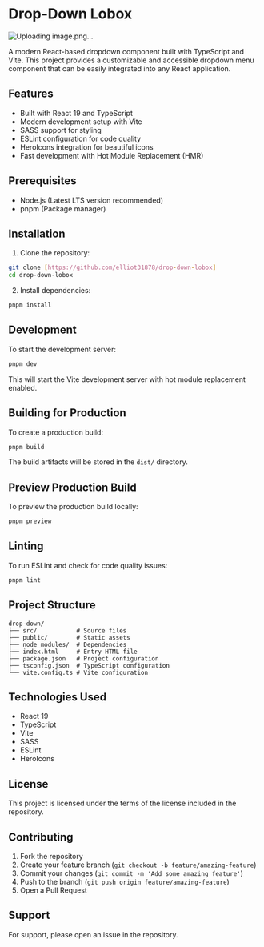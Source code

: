# Drop-Down Lobox
![Uploading image.png…]()

A modern React-based dropdown component built with TypeScript and Vite. This project provides a customizable and accessible dropdown menu component that can be easily integrated into any React application.

## Features

- Built with React 19 and TypeScript
- Modern development setup with Vite
- SASS support for styling
- ESLint configuration for code quality
- HeroIcons integration for beautiful icons
- Fast development with Hot Module Replacement (HMR)

## Prerequisites

- Node.js (Latest LTS version recommended)
- pnpm (Package manager)

## Installation

1. Clone the repository:

```bash
git clone [https://github.com/elliot31878/drop-down-lobox]
cd drop-down-lobox
```

2. Install dependencies:

```bash
pnpm install
```

## Development

To start the development server:

```bash
pnpm dev
```

This will start the Vite development server with hot module replacement enabled.

## Building for Production

To create a production build:

```bash
pnpm build
```

The build artifacts will be stored in the `dist/` directory.

## Preview Production Build

To preview the production build locally:

```bash
pnpm preview
```

## Linting

To run ESLint and check for code quality issues:

```bash
pnpm lint
```

## Project Structure

```
drop-down/
├── src/           # Source files
├── public/        # Static assets
├── node_modules/  # Dependencies
├── index.html     # Entry HTML file
├── package.json   # Project configuration
├── tsconfig.json  # TypeScript configuration
└── vite.config.ts # Vite configuration
```

## Technologies Used

- React 19
- TypeScript
- Vite
- SASS
- ESLint
- HeroIcons

## License

This project is licensed under the terms of the license included in the repository.

## Contributing

1. Fork the repository
2. Create your feature branch (`git checkout -b feature/amazing-feature`)
3. Commit your changes (`git commit -m 'Add some amazing feature'`)
4. Push to the branch (`git push origin feature/amazing-feature`)
5. Open a Pull Request

## Support

For support, please open an issue in the repository.

